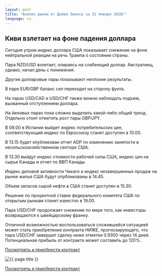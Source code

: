 ```yaml
---
layout: post
title: "Анализ рынка от Дэйва Эванса за 31 января 2018г"
language: ru
---
```

## Киви взлетает на фоне падения доллара

Сегодня утром индекс доллара США показывает снижение на фоне нейтральной реакции на речь Трампа о состоянии страны.

Пара NZD/USD взлетает, опираясь на слабеющий доллар. Австралиец, однако, начал день с понижения.

Другие долларовые пары показывают неплохие результаты.

В паре EUR/GBP баланс сил переходит на сторону фунта.

На парах USD/CAD и USD/CHF также можно наблюдать подъем, вызванный отступлением доллара.

На йеновых парах пока сложно выделить какой-либо общий тренд. Отдельно стоит отметить рост пары GBP/JPY.
 
 
В 08.00 в Испании выйдет индекс потребительских цен, соответствующий индекс по Евросоюзу станет доступен в 10.00.

В 13.15 будет опубликован отчет ADP по изменению занятости в несельскохозяйственном секторе США.

В 13.30 выйдут индекс стоимости рабочей силы США, индекс цен на сырье Канады и отчет по ВВП Канады.

Индекс деловой активности Чикаго и индекс незавершенных продаж на рынке жилья США будут опубликованы в 14.45.

Объем запасов сырой нефти в США станет доступен в 15.30.

Решение по процентной ставке федерального комитета США по открытым рынкам станет известно в 19.00.
 
 
Пара USD/CHF продолжает снижение по мере того, как инвесторы возвращаются к швейцарскому франку.

Отличной возможностью воспользоваться сложившейся ситуацией может стать приобретение контракта НИЖЕ, прогнозирующего, что пара USD/CHF завершит сделку ниже отметки 0.9300 через 14 дней. Потенциальная прибыль от контракта может составить до 120%.

<a href="http://record.binary.com/_bivVDfg8lHux76XffYA0JmNd7ZgqdRLk/1/market=forex&underlying=frxUSDCHF&formname=higherlower&duration_amount=14&duration_units=d&amount=10&amount_type=payout&expiry_type=duration&barrier=0.93&s=1&t=AGAo0wZxiuWVUSIZnKLQvZ0co5lt24DG" target="_blank">Посмотреть и приобрести контракт</a>

<img src="{{ site.url }}/images/jan-18/ru-31-jan-18.png" alt="{{ page.title }}"  title="{{ page.title }}">

<a href="%LINK%%?https://www.binary.com/d/trade.cgi?market=forex&underlying=frxUSDCHF&formname=higherlower&duration_amount=14&duration_units=d&amount=10&amount_type=payout&expiry_type=duration&barrier=0.93&s=1&t=AGAo0wZxiuWVUSIZnKLQvZ0co5lt24DG" target="_blank">Посмотреть и приобрести контракт</a>
